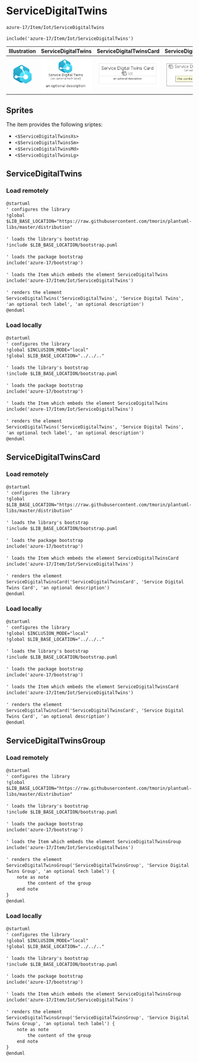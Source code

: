 # ServiceDigitalTwins


```text
azure-17/Item/Iot/ServiceDigitalTwins
```

```text
include('azure-17/Item/Iot/ServiceDigitalTwins')
```



| Illustration | ServiceDigitalTwins | ServiceDigitalTwinsCard | ServiceDigitalTwinsGroup |
| :---: | :---: | :---: | :---: |
| ![illustration for Illustration](../../../azure-17/Item/Iot/ServiceDigitalTwins.png) | ![illustration for ServiceDigitalTwins](../../../azure-17/Item/Iot/ServiceDigitalTwins.Local.png) | ![illustration for ServiceDigitalTwinsCard](../../../azure-17/Item/Iot/ServiceDigitalTwinsCard.Local.png) | ![illustration for ServiceDigitalTwinsGroup](../../../azure-17/Item/Iot/ServiceDigitalTwinsGroup.Local.png) |



## Sprites
The item provides the following sriptes:

- `<$ServiceDigitalTwinsXs>`
- `<$ServiceDigitalTwinsSm>`
- `<$ServiceDigitalTwinsMd>`
- `<$ServiceDigitalTwinsLg>`





## ServiceDigitalTwins

### Load remotely
```plantuml
@startuml
' configures the library
!global $LIB_BASE_LOCATION="https://raw.githubusercontent.com/tmorin/plantuml-libs/master/distribution"

' loads the library's bootstrap
!include $LIB_BASE_LOCATION/bootstrap.puml

' loads the package bootstrap
include('azure-17/bootstrap')

' loads the Item which embeds the element ServiceDigitalTwins
include('azure-17/Item/Iot/ServiceDigitalTwins')

' renders the element
ServiceDigitalTwins('ServiceDigitalTwins', 'Service Digital Twins', 'an optional tech label', 'an optional description')
@enduml
```

### Load locally
```plantuml
@startuml
' configures the library
!global $INCLUSION_MODE="local"
!global $LIB_BASE_LOCATION="../../.."

' loads the library's bootstrap
!include $LIB_BASE_LOCATION/bootstrap.puml

' loads the package bootstrap
include('azure-17/bootstrap')

' loads the Item which embeds the element ServiceDigitalTwins
include('azure-17/Item/Iot/ServiceDigitalTwins')

' renders the element
ServiceDigitalTwins('ServiceDigitalTwins', 'Service Digital Twins', 'an optional tech label', 'an optional description')
@enduml
```

## ServiceDigitalTwinsCard

### Load remotely
```plantuml
@startuml
' configures the library
!global $LIB_BASE_LOCATION="https://raw.githubusercontent.com/tmorin/plantuml-libs/master/distribution"

' loads the library's bootstrap
!include $LIB_BASE_LOCATION/bootstrap.puml

' loads the package bootstrap
include('azure-17/bootstrap')

' loads the Item which embeds the element ServiceDigitalTwinsCard
include('azure-17/Item/Iot/ServiceDigitalTwins')

' renders the element
ServiceDigitalTwinsCard('ServiceDigitalTwinsCard', 'Service Digital Twins Card', 'an optional description')
@enduml
```

### Load locally
```plantuml
@startuml
' configures the library
!global $INCLUSION_MODE="local"
!global $LIB_BASE_LOCATION="../../.."

' loads the library's bootstrap
!include $LIB_BASE_LOCATION/bootstrap.puml

' loads the package bootstrap
include('azure-17/bootstrap')

' loads the Item which embeds the element ServiceDigitalTwinsCard
include('azure-17/Item/Iot/ServiceDigitalTwins')

' renders the element
ServiceDigitalTwinsCard('ServiceDigitalTwinsCard', 'Service Digital Twins Card', 'an optional description')
@enduml
```

## ServiceDigitalTwinsGroup

### Load remotely
```plantuml
@startuml
' configures the library
!global $LIB_BASE_LOCATION="https://raw.githubusercontent.com/tmorin/plantuml-libs/master/distribution"

' loads the library's bootstrap
!include $LIB_BASE_LOCATION/bootstrap.puml

' loads the package bootstrap
include('azure-17/bootstrap')

' loads the Item which embeds the element ServiceDigitalTwinsGroup
include('azure-17/Item/Iot/ServiceDigitalTwins')

' renders the element
ServiceDigitalTwinsGroup('ServiceDigitalTwinsGroup', 'Service Digital Twins Group', 'an optional tech label') {
    note as note
        the content of the group
    end note
}
@enduml
```

### Load locally
```plantuml
@startuml
' configures the library
!global $INCLUSION_MODE="local"
!global $LIB_BASE_LOCATION="../../.."

' loads the library's bootstrap
!include $LIB_BASE_LOCATION/bootstrap.puml

' loads the package bootstrap
include('azure-17/bootstrap')

' loads the Item which embeds the element ServiceDigitalTwinsGroup
include('azure-17/Item/Iot/ServiceDigitalTwins')

' renders the element
ServiceDigitalTwinsGroup('ServiceDigitalTwinsGroup', 'Service Digital Twins Group', 'an optional tech label') {
    note as note
        the content of the group
    end note
}
@enduml
```

